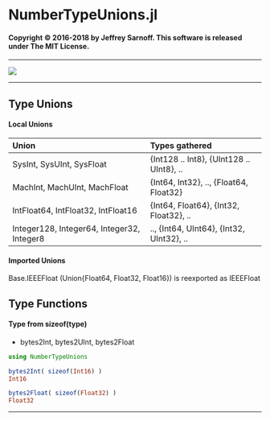 # NumberTypeUnions.jl


#### Copyright © 2016-2018 by Jeffrey Sarnoff. This software is released under The MIT License.

----


 [![][travis-img]][travis-url]


----


## Type Unions

#### Local Unions

| Union                                      | Types gathered                             |
|:-------------------------------------------|:-------------------------------------------|
| SysInt, SysUInt, SysFloat                  | {Int128 .. Int8}, {UInt128 .. UInt8}, ..   |
| MachInt, MachUInt, MachFloat               | {Int64, Int32}, ..,  {Float64, Float32}    |
| IntFloat64, IntFloat32, IntFloat16         | {Int64, Float64}, {Int32, Float32}, ..     |
| Integer128, Integer64, Integer32, Integer8 | .., {Int64, UInt64},  {Int32, UInt32}, ..  |

#### Imported Unions

Base.IEEEFloat (Union{Float64, Float32, Float16}) is reexported as IEEEFloat


## Type Functions

#### Type from sizeof(type)

- bytes2Int, bytes2UInt, bytes2Float


```julia
using NumberTypeUnions

bytes2Int( sizeof(Int16) )
Int16

bytes2Float( sizeof(Float32) )
Float32
```

----


[travis-img]: https://travis-ci.org/JeffreySarnoff/NumberUnionTypes.jl.svg?branch=master
[travis-url]: https://travis-ci.org/JeffreySarnoff/NumberUnionTypes.jl
